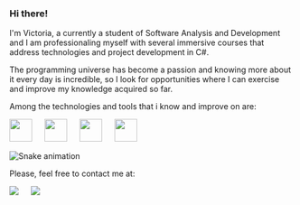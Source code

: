 ### Hi there!

I'm Victoria, a currently a student of Software Analysis and Development and I am professionaling myself with several immersive courses that address technologies and project development in C#.

The programming universe has become a passion and knowing more about it every day is incredible, so I look for opportunities where I can exercise and improve my knowledge acquired so far.

Among the technologies and tools that i know and improve on are:

<img src="https://cdn.jsdelivr.net/gh/devicons/devicon/icons/csharp/csharp-line.svg" width="40" height="40"/> &emsp; <img src="https://cdn.jsdelivr.net/gh/devicons/devicon/icons/dot-net/dot-net-plain-wordmark.svg" width="40" height="40"/> &emsp; <img src="https://cdn.jsdelivr.net/gh/devicons/devicon/icons/dotnetcore/dotnetcore-original.svg" width="40" height="40"/> &emsp; <img src="https://cdn.jsdelivr.net/gh/devicons/devicon/icons/angularjs/angularjs-plain.svg" width="40" height="40"/>

![Snake animation](https://github.com/seu-usuário-aqui/VictoriaBarrosL/blob/output/github-contribution-grid-snake.svg)

Please, feel free to contact me at:

<div>
<a href = "mailto:lis.victoriab@Gmail.com"><img src="https://img.shields.io/badge/Gmail-D14836?style=for-the-badge&logo=gmail&logoColor=white" target="_blank"></a> &emsp;
<a href="https://www.linkedin.com/in/victoriabarrosl/" target="_blank"><img src="https://img.shields.io/badge/-LinkedIn-%230077B5?style=for-the-badge&logo=linkedin&logoColor=white" target="_blank"></a>   
</div>


